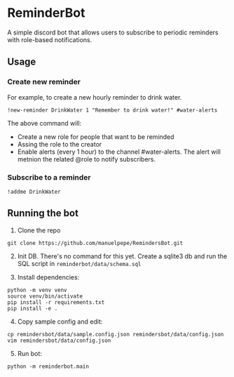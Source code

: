# ReminderBot

A simple discord bot that allows users to subscribe to periodic reminders with role-based notifications.


## Usage

### Create new reminder

For example, to create a new hourly reminder to drink water. 

```
!new-reminder DrinkWater 1 "Remember to drink water!" #water-alerts
```

The above command will: 

* Create a new role for people that want to be reminded
* Assing the role to the creator
* Enable alerts (every 1 hour) to the channel #water-alerts. The alert will metnion the related @role to notify subscribers.

### Subscribe to a reminder

```
!addme DrinkWater
```

## Running the bot

1. Clone the repo

```
git clone https://github.com/manuelpepe/RemindersBot.git
```

2. Init DB. There's no command for this yet. Create a sqlite3 db and run the SQL script in `reminderbot/data/schema.sql`

3. Install dependencies:

```
python -m venv venv
source venv/bin/activate
pip install -r requirements.txt
pip install -e .
```

4. Copy sample config and edit:

```
cp remindersbot/data/sample.config.json remindersbot/data/config.json
vim remindersbot/data/config.json
```

5. Run bot:

```
python -m reminderbot.main
```
